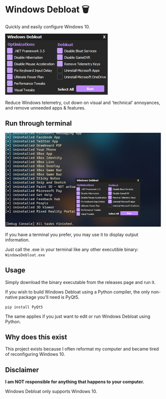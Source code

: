 # Windows Debloat 🗑️
Quickly and easily configure Windows 10.

![alt text](https://github.com/LinJuz/WindowsDebloat/blob/main/screenshots/MainGUI.png)

Reduce Windows telemetry, cut down on visual and 'technical' annoyances, and remove unneeded apps & features.

## Run through terminal
![alt text](https://github.com/LinJuz/WindowsDebloat/blob/main/screenshots/TerminalBG.png)

If you have a terminal you prefer, you may use it to display output information.

Just call the .exe in your terminal like any other executible binary: ``WindowsDebloat.exe``

## Usage
Simply download the binary executable from the releases page and run it.

If you wish to build Windows Debloat using a Python compiler, the only non-native package you'll need is PyQt5.

``pip install PyQt5``

The same applies if you just want to edit or run Windows Debloat using Python.

## Why does this exist
This project exists because I often reformat my computer and became tired of reconfiguring Windows 10. 


## Disclaimer
**I am NOT responsible for anything that happens to your computer.**

Windows Debloat only supports Windows 10.
